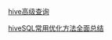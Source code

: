 [hive高级查询](https://www.cnblogs.com/huxinga/p/7688376.html)

[hiveSQL常用优化方法全面总结](https://blog.csdn.net/s294878304/article/details/100581397)

